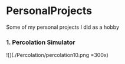 # PersonalProjects
Some of my personal projects I did as a hobby

<h3>1. Percolation Simulator</h3>

![](./Percolation/percolation10.png =300x)
